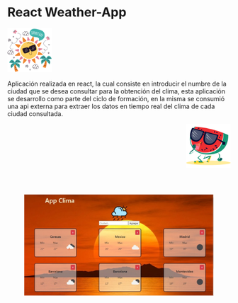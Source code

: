 # React Weather-App

<img height="100px" src="Client/src/image/tiempo.png"/>

<br/>
<p> Aplicación realizada en react, la cual consiste en introducir el numbre de la ciudad que se desea consultar para la obtención del clima, esta aplicación se desarrollo como parte del ciclo de formación, en la misma se consumió una api externa para extraer los datos en tiempo real del clima de cada ciudad consultada.</p>

<img height="100px" src="Client/src/image/sandia.png" align="right"/>

<br/>
<br/>

<p align="center" style="margin-top: 25%;">
  <img width="85%" src="Client/src/image/picture.jpeg"/>
</p>